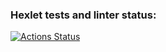 ### Hexlet tests and linter status:
[![Actions Status](https://github.com/romanofivan/python-project-lvl1/workflows/hexlet-check/badge.svg)](https://github.com/romanofivan/python-project-lvl1/actions)